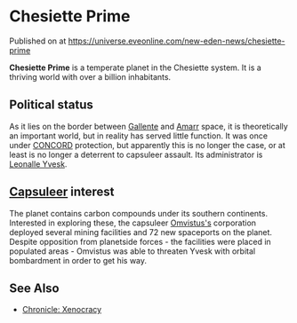 # Chesiette Prime
Published on  at https://universe.eveonline.com/new-eden-news/chesiette-prime

**Chesiette Prime** is a temperate planet in the Chesiette system. It is a thriving world with over a billion inhabitants.

Political status
----------------

As it lies on the border between [Gallente](4bufc5OaK80rlo20Pez6gK) and [Amarr](6BPFRy27fN4LnYlIyzvEwo) space, it is theoretically an important world, but in reality has served little function. It was once under [CONCORD](5DPzMesjfj3XKshPWBUPWt) protection, but apparently this is no longer the case, or at least is no longer a deterrent to capsuleer
assault. Its administrator is [Leonalle Yvesk](5qnge8y8YaWVmIoatjJv5E).

[Capsuleer](15umOALoFBZxVS2oaggvJQ) interest
------------------------------------------

The planet contains carbon compounds under its southern continents. Interested in exploring these, the capsuleer [Omvistus's](14Seg6wEOEpNHopnuUbUtZ) corporation deployed several mining facilities and 72 new spaceports on the planet. Despite opposition from planetside forces - the facilities were placed in populated areas -
Omvistus was able to threaten Yvesk with orbital bombardment in order to get his way.

See Also
--------
-   [Chronicle: Xenocracy](59BZ8D6BhMjkWBbR7CBeKJ)
